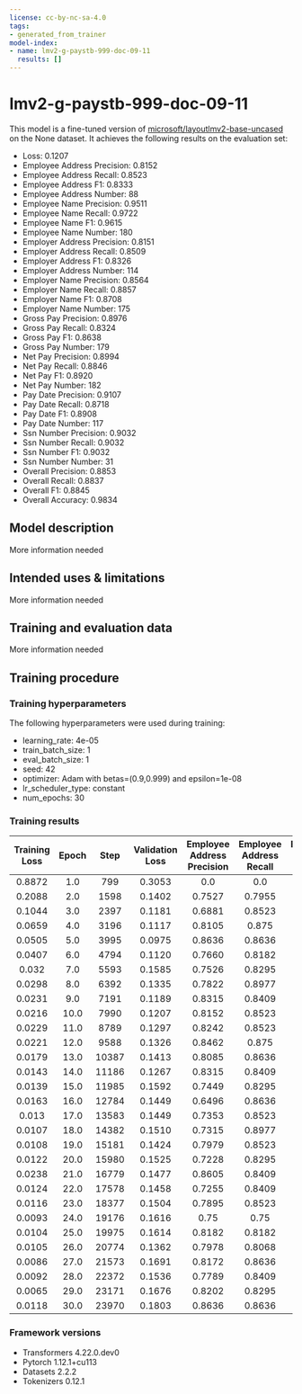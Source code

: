 ```yaml
---
license: cc-by-nc-sa-4.0
tags:
- generated_from_trainer
model-index:
- name: lmv2-g-paystb-999-doc-09-11
  results: []
---
```


<!-- This model card has been generated automatically according to the information the Trainer had access to. You
should probably proofread and complete it, then remove this comment. -->

# lmv2-g-paystb-999-doc-09-11

This model is a fine-tuned version of [microsoft/layoutlmv2-base-uncased](https://huggingface.co/microsoft/layoutlmv2-base-uncased) on the None dataset.
It achieves the following results on the evaluation set:
- Loss: 0.1207
- Employee Address Precision: 0.8152
- Employee Address Recall: 0.8523
- Employee Address F1: 0.8333
- Employee Address Number: 88
- Employee Name Precision: 0.9511
- Employee Name Recall: 0.9722
- Employee Name F1: 0.9615
- Employee Name Number: 180
- Employer Address Precision: 0.8151
- Employer Address Recall: 0.8509
- Employer Address F1: 0.8326
- Employer Address Number: 114
- Employer Name Precision: 0.8564
- Employer Name Recall: 0.8857
- Employer Name F1: 0.8708
- Employer Name Number: 175
- Gross Pay Precision: 0.8976
- Gross Pay Recall: 0.8324
- Gross Pay F1: 0.8638
- Gross Pay Number: 179
- Net Pay Precision: 0.8994
- Net Pay Recall: 0.8846
- Net Pay F1: 0.8920
- Net Pay Number: 182
- Pay Date Precision: 0.9107
- Pay Date Recall: 0.8718
- Pay Date F1: 0.8908
- Pay Date Number: 117
- Ssn Number Precision: 0.9032
- Ssn Number Recall: 0.9032
- Ssn Number F1: 0.9032
- Ssn Number Number: 31
- Overall Precision: 0.8853
- Overall Recall: 0.8837
- Overall F1: 0.8845
- Overall Accuracy: 0.9834

## Model description

More information needed

## Intended uses & limitations

More information needed

## Training and evaluation data

More information needed

## Training procedure

### Training hyperparameters

The following hyperparameters were used during training:
- learning_rate: 4e-05
- train_batch_size: 1
- eval_batch_size: 1
- seed: 42
- optimizer: Adam with betas=(0.9,0.999) and epsilon=1e-08
- lr_scheduler_type: constant
- num_epochs: 30

### Training results

| Training Loss | Epoch | Step  | Validation Loss | Employee Address Precision | Employee Address Recall | Employee Address F1 | Employee Address Number | Employee Name Precision | Employee Name Recall | Employee Name F1 | Employee Name Number | Employer Address Precision | Employer Address Recall | Employer Address F1 | Employer Address Number | Employer Name Precision | Employer Name Recall | Employer Name F1 | Employer Name Number | Gross Pay Precision | Gross Pay Recall | Gross Pay F1 | Gross Pay Number | Net Pay Precision | Net Pay Recall | Net Pay F1 | Net Pay Number | Pay Date Precision | Pay Date Recall | Pay Date F1 | Pay Date Number | Ssn Number Precision | Ssn Number Recall | Ssn Number F1 | Ssn Number Number | Overall Precision | Overall Recall | Overall F1 | Overall Accuracy |
|:-------------:|:-----:|:-----:|:---------------:|:--------------------------:|:-----------------------:|:-------------------:|:-----------------------:|:-----------------------:|:--------------------:|:----------------:|:--------------------:|:--------------------------:|:-----------------------:|:-------------------:|:-----------------------:|:-----------------------:|:--------------------:|:----------------:|:--------------------:|:-------------------:|:----------------:|:------------:|:----------------:|:-----------------:|:--------------:|:----------:|:--------------:|:------------------:|:---------------:|:-----------:|:---------------:|:--------------------:|:-----------------:|:-------------:|:-----------------:|:-----------------:|:--------------:|:----------:|:----------------:|
| 0.8872        | 1.0   | 799   | 0.3053          | 0.0                        | 0.0                     | 0.0                 | 88                      | 0.5146                  | 0.5889               | 0.5492           | 180                  | 0.4213                     | 0.7281                  | 0.5338              | 114                     | 0.6468                  | 0.7429               | 0.6915           | 175                  | 0.0                 | 0.0              | 0.0          | 179              | 0.4143            | 0.4780         | 0.4439     | 182            | 0.0                | 0.0             | 0.0         | 117             | 0.8148               | 0.7097            | 0.7586        | 31                | 0.5089            | 0.4015         | 0.4489     | 0.9454           |
| 0.2088        | 2.0   | 1598  | 0.1402          | 0.7527                     | 0.7955                  | 0.7735              | 88                      | 0.9270                  | 0.9167               | 0.9218           | 180                  | 0.7209                     | 0.8158                  | 0.7654              | 114                     | 0.7949                  | 0.8857               | 0.8378           | 175                  | 0.8425              | 0.6872           | 0.7569       | 179              | 0.8079            | 0.7857         | 0.7967     | 182            | 0.7068             | 0.8034          | 0.752       | 117             | 0.8889               | 0.7742            | 0.8276        | 31                | 0.8043            | 0.8133         | 0.8088     | 0.9769           |
| 0.1044        | 3.0   | 2397  | 0.1181          | 0.6881                     | 0.8523                  | 0.7614              | 88                      | 0.9227                  | 0.9278               | 0.9252           | 180                  | 0.7323                     | 0.8158                  | 0.7718              | 114                     | 0.8297                  | 0.8629               | 0.8459           | 175                  | 0.8402              | 0.7933           | 0.8161       | 179              | 0.8132            | 0.8132         | 0.8132     | 182            | 0.8509             | 0.8291          | 0.8398      | 117             | 0.8333               | 0.8065            | 0.8197        | 31                | 0.8208            | 0.8424         | 0.8315     | 0.9780           |
| 0.0659        | 4.0   | 3196  | 0.1117          | 0.8105                     | 0.875                   | 0.8415              | 88                      | 0.9101                  | 0.9556               | 0.9322           | 180                  | 0.784                      | 0.8596                  | 0.8201              | 114                     | 0.8032                  | 0.8629               | 0.8320           | 175                  | 0.8247              | 0.8939           | 0.8579       | 179              | 0.7885            | 0.9011         | 0.8410     | 182            | 0.8120             | 0.9231          | 0.864       | 117             | 0.8966               | 0.8387            | 0.8667        | 31                | 0.8234            | 0.8968         | 0.8586     | 0.9791           |
| 0.0505        | 5.0   | 3995  | 0.0975          | 0.8636                     | 0.8636                  | 0.8636              | 88                      | 0.9309                  | 0.9722               | 0.9511           | 180                  | 0.8115                     | 0.8684                  | 0.8390              | 114                     | 0.8516                  | 0.8857               | 0.8683           | 175                  | 0.8772              | 0.8380           | 0.8571       | 179              | 0.8914            | 0.8571         | 0.8739     | 182            | 0.8333             | 0.9402          | 0.8835      | 117             | 0.8929               | 0.8065            | 0.8475        | 31                | 0.8711            | 0.8874         | 0.8792     | 0.9826           |
| 0.0407        | 6.0   | 4794  | 0.1120          | 0.7660                     | 0.8182                  | 0.7912              | 88                      | 0.9301                  | 0.9611               | 0.9454           | 180                  | 0.7344                     | 0.8246                  | 0.7769              | 114                     | 0.8245                  | 0.8857               | 0.8540           | 175                  | 0.8352              | 0.8492           | 0.8421       | 179              | 0.8261            | 0.8352         | 0.8306     | 182            | 0.8333             | 0.9402          | 0.8835      | 117             | 0.8788               | 0.9355            | 0.9062        | 31                | 0.8314            | 0.8790         | 0.8545     | 0.9794           |
| 0.032         | 7.0   | 5593  | 0.1585          | 0.7526                     | 0.8295                  | 0.7892              | 88                      | 0.9454                  | 0.9611               | 0.9532           | 180                  | 0.8120                     | 0.8333                  | 0.8225              | 114                     | 0.8457                  | 0.8457               | 0.8457           | 175                  | 0.8084              | 0.7542           | 0.7803       | 179              | 0.8426            | 0.5            | 0.6276     | 182            | 0.8271             | 0.9402          | 0.8800      | 117             | 0.8710               | 0.8710            | 0.8710        | 31                | 0.8427            | 0.7992         | 0.8204     | 0.9774           |
| 0.0298        | 8.0   | 6392  | 0.1335          | 0.7822                     | 0.8977                  | 0.8360              | 88                      | 0.9344                  | 0.95                 | 0.9421           | 180                  | 0.68                       | 0.8947                  | 0.7727              | 114                     | 0.7536                  | 0.8914               | 0.8168           | 175                  | 0.8478              | 0.8715           | 0.8595       | 179              | 0.8876            | 0.8242         | 0.8547     | 182            | 0.8095             | 0.8718          | 0.8395      | 117             | 0.9                  | 0.8710            | 0.8852        | 31                | 0.82              | 0.8846         | 0.8511     | 0.9765           |
| 0.0231        | 9.0   | 7191  | 0.1189          | 0.8315                     | 0.8409                  | 0.8362              | 88                      | 0.9396                  | 0.95                 | 0.9448           | 180                  | 0.7672                     | 0.7807                  | 0.7739              | 114                     | 0.7989                  | 0.84                 | 0.8189           | 175                  | 0.8508              | 0.8603           | 0.8556       | 179              | 0.8659            | 0.8516         | 0.8587     | 182            | 0.9217             | 0.9060          | 0.9138      | 117             | 0.9                  | 0.8710            | 0.8852        | 31                | 0.8578            | 0.8659         | 0.8618     | 0.9814           |
| 0.0216        | 10.0  | 7990  | 0.1207          | 0.8152                     | 0.8523                  | 0.8333              | 88                      | 0.9511                  | 0.9722               | 0.9615           | 180                  | 0.8151                     | 0.8509                  | 0.8326              | 114                     | 0.8564                  | 0.8857               | 0.8708           | 175                  | 0.8976              | 0.8324           | 0.8638       | 179              | 0.8994            | 0.8846         | 0.8920     | 182            | 0.9107             | 0.8718          | 0.8908      | 117             | 0.9032               | 0.9032            | 0.9032        | 31                | 0.8853            | 0.8837         | 0.8845     | 0.9834           |
| 0.0229        | 11.0  | 8789  | 0.1297          | 0.8242                     | 0.8523                  | 0.8380              | 88                      | 0.9663                  | 0.9556               | 0.9609           | 180                  | 0.8197                     | 0.8772                  | 0.8475              | 114                     | 0.8772                  | 0.8571               | 0.8671           | 175                  | 0.8539              | 0.8492           | 0.8515       | 179              | 0.8817            | 0.8187         | 0.8490     | 182            | 0.9126             | 0.8034          | 0.8545      | 117             | 0.8056               | 0.9355            | 0.8657        | 31                | 0.8788            | 0.8640         | 0.8713     | 0.9816           |
| 0.0221        | 12.0  | 9588  | 0.1326          | 0.8462                     | 0.875                   | 0.8603              | 88                      | 0.9318                  | 0.9111               | 0.9213           | 180                  | 0.7338                     | 0.8947                  | 0.8063              | 114                     | 0.7487                  | 0.8514               | 0.7968           | 175                  | 0.8757              | 0.8659           | 0.8708       | 179              | 0.8871            | 0.9066         | 0.8967     | 182            | 0.8651             | 0.9316          | 0.8971      | 117             | 0.7436               | 0.9355            | 0.8286        | 31                | 0.8385            | 0.8912         | 0.8640     | 0.9810           |
| 0.0179        | 13.0  | 10387 | 0.1413          | 0.8085                     | 0.8636                  | 0.8352              | 88                      | 0.9553                  | 0.95                 | 0.9526           | 180                  | 0.8065                     | 0.8772                  | 0.8403              | 114                     | 0.8098                  | 0.8514               | 0.8301           | 175                  | 0.8659              | 0.8659           | 0.8659       | 179              | 0.8729            | 0.8681         | 0.8705     | 182            | 0.8934             | 0.9316          | 0.9121      | 117             | 0.9333               | 0.9032            | 0.9180        | 31                | 0.8655            | 0.8874         | 0.8763     | 0.9825           |
| 0.0143        | 14.0  | 11186 | 0.1267          | 0.8315                     | 0.8409                  | 0.8362              | 88                      | 0.9454                  | 0.9611               | 0.9532           | 180                  | 0.7372                     | 0.8860                  | 0.8048              | 114                     | 0.8054                  | 0.8514               | 0.8278           | 175                  | 0.8043              | 0.8268           | 0.8154       | 179              | 0.7861            | 0.8681         | 0.8251     | 182            | 0.8889             | 0.8889          | 0.8889      | 117             | 0.8571               | 0.9677            | 0.9091        | 31                | 0.8285            | 0.8790         | 0.8530     | 0.9810           |
| 0.0139        | 15.0  | 11985 | 0.1592          | 0.7449                     | 0.8295                  | 0.7849              | 88                      | 0.9355                  | 0.9667               | 0.9508           | 180                  | 0.8319                     | 0.8246                  | 0.8282              | 114                     | 0.8125                  | 0.8171               | 0.8148           | 175                  | 0.8708              | 0.8659           | 0.8683       | 179              | 0.8944            | 0.8846         | 0.8895     | 182            | 0.9027             | 0.8718          | 0.8870      | 117             | 0.8788               | 0.9355            | 0.9062        | 31                | 0.8644            | 0.8734         | 0.8689     | 0.9807           |
| 0.0163        | 16.0  | 12784 | 0.1449          | 0.6496                     | 0.8636                  | 0.7415              | 88                      | 0.8687                  | 0.9556               | 0.9101           | 180                  | 0.8448                     | 0.8596                  | 0.8522              | 114                     | 0.7935                  | 0.8343               | 0.8134           | 175                  | 0.8168              | 0.8715           | 0.8432       | 179              | 0.8557            | 0.9121         | 0.8830     | 182            | 0.8413             | 0.9060          | 0.8724      | 117             | 0.8788               | 0.9355            | 0.9062        | 31                | 0.8188            | 0.8902         | 0.8530     | 0.9792           |
| 0.013         | 17.0  | 13583 | 0.1449          | 0.7353                     | 0.8523                  | 0.7895              | 88                      | 0.9422                  | 0.9056               | 0.9235           | 180                  | 0.808                      | 0.8860                  | 0.8452              | 114                     | 0.8207                  | 0.8629               | 0.8412           | 175                  | 0.8531              | 0.8436           | 0.8483       | 179              | 0.9416            | 0.7967         | 0.8631     | 182            | 0.9304             | 0.9145          | 0.9224      | 117             | 0.8571               | 0.9677            | 0.9091        | 31                | 0.8667            | 0.8659         | 0.8663     | 0.9805           |
| 0.0107        | 18.0  | 14382 | 0.1510          | 0.7315                     | 0.8977                  | 0.8061              | 88                      | 0.9048                  | 0.95                 | 0.9268           | 180                  | 0.8                        | 0.8421                  | 0.8205              | 114                     | 0.8152                  | 0.8571               | 0.8357           | 175                  | 0.8844              | 0.8547           | 0.8693       | 179              | 0.8486            | 0.8626         | 0.8556     | 182            | 0.9076             | 0.9231          | 0.9153      | 117             | 0.8824               | 0.9677            | 0.9231        | 31                | 0.8489            | 0.8856         | 0.8669     | 0.9816           |
| 0.0108        | 19.0  | 15181 | 0.1424          | 0.7979                     | 0.8523                  | 0.8242              | 88                      | 0.8895                  | 0.9389               | 0.9135           | 180                  | 0.8333                     | 0.8772                  | 0.8547              | 114                     | 0.8075                  | 0.8629               | 0.8343           | 175                  | 0.8636              | 0.8492           | 0.8563       | 179              | 0.8596            | 0.8407         | 0.8500     | 182            | 0.9008             | 0.9316          | 0.9160      | 117             | 0.9032               | 0.9032            | 0.9032        | 31                | 0.8541            | 0.8790         | 0.8664     | 0.9829           |
| 0.0122        | 20.0  | 15980 | 0.1525          | 0.7228                     | 0.8295                  | 0.7725              | 88                      | 0.9185                  | 0.9389               | 0.9286           | 180                  | 0.792                      | 0.8684                  | 0.8285              | 114                     | 0.7513                  | 0.8114               | 0.7802           | 175                  | 0.8523              | 0.8380           | 0.8451       | 179              | 0.8870            | 0.8626         | 0.8747     | 182            | 0.8468             | 0.8974          | 0.8714      | 117             | 0.9655               | 0.9032            | 0.9333        | 31                | 0.8353            | 0.8659         | 0.8503     | 0.9813           |
| 0.0238        | 21.0  | 16779 | 0.1477          | 0.8605                     | 0.8409                  | 0.8506              | 88                      | 0.9441                  | 0.9389               | 0.9415           | 180                  | 0.8279                     | 0.8860                  | 0.8559              | 114                     | 0.8177                  | 0.8457               | 0.8315           | 175                  | 0.8523              | 0.8380           | 0.8451       | 179              | 0.9186            | 0.8681         | 0.8927     | 182            | 0.8417             | 0.8632          | 0.8523      | 117             | 0.8788               | 0.9355            | 0.9062        | 31                | 0.8700            | 0.8724         | 0.8712     | 0.9821           |
| 0.0124        | 22.0  | 17578 | 0.1458          | 0.7255                     | 0.8409                  | 0.7789              | 88                      | 0.9435                  | 0.9278               | 0.9356           | 180                  | 0.7786                     | 0.8947                  | 0.8327              | 114                     | 0.7968                  | 0.8514               | 0.8232           | 175                  | 0.8659              | 0.8659           | 0.8659       | 179              | 0.9029            | 0.8681         | 0.8852     | 182            | 0.8889             | 0.8889          | 0.8889      | 117             | 0.9032               | 0.9032            | 0.9032        | 31                | 0.8526            | 0.8790         | 0.8656     | 0.9819           |
| 0.0116        | 23.0  | 18377 | 0.1504          | 0.7895                     | 0.8523                  | 0.8197              | 88                      | 0.9399                  | 0.9556               | 0.9477           | 180                  | 0.8065                     | 0.8772                  | 0.8403              | 114                     | 0.7525                  | 0.8686               | 0.8064           | 175                  | 0.8655              | 0.8268           | 0.8457       | 179              | 0.8441            | 0.8626         | 0.8533     | 182            | 0.8                | 0.9231          | 0.8571      | 117             | 0.8333               | 0.9677            | 0.8955        | 31                | 0.8322            | 0.8837         | 0.8571     | 0.9803           |
| 0.0093        | 24.0  | 19176 | 0.1616          | 0.75                       | 0.75                    | 0.75                | 88                      | 0.8978                  | 0.9278               | 0.9126           | 180                  | 0.8393                     | 0.8246                  | 0.8319              | 114                     | 0.8261                  | 0.8686               | 0.8468           | 175                  | 0.8844              | 0.8547           | 0.8693       | 179              | 0.8757            | 0.8516         | 0.8635     | 182            | 0.8992             | 0.9145          | 0.9068      | 117             | 0.9062               | 0.9355            | 0.9206        | 31                | 0.8618            | 0.8659         | 0.8638     | 0.9804           |
| 0.0104        | 25.0  | 19975 | 0.1614          | 0.8182                     | 0.8182                  | 0.8182              | 88                      | 0.9101                  | 0.9556               | 0.9322           | 180                  | 0.8197                     | 0.8772                  | 0.8475              | 114                     | 0.8466                  | 0.8514               | 0.8490           | 175                  | 0.8475              | 0.8380           | 0.8427       | 179              | 0.8833            | 0.8736         | 0.8785     | 182            | 0.8548             | 0.9060          | 0.8797      | 117             | 0.8529               | 0.9355            | 0.8923        | 31                | 0.8596            | 0.8790         | 0.8692     | 0.9820           |
| 0.0105        | 26.0  | 20774 | 0.1362          | 0.7978                     | 0.8068                  | 0.8023              | 88                      | 0.9076                  | 0.9278               | 0.9176           | 180                  | 0.8534                     | 0.8684                  | 0.8609              | 114                     | 0.8541                  | 0.9029               | 0.8778           | 175                  | 0.8254              | 0.8715           | 0.8478       | 179              | 0.8852            | 0.8901         | 0.8877     | 182            | 0.9043             | 0.8889          | 0.8966      | 117             | 0.8485               | 0.9032            | 0.875         | 31                | 0.8638            | 0.8865         | 0.875      | 0.9822           |
| 0.0086        | 27.0  | 21573 | 0.1691          | 0.8172                     | 0.8636                  | 0.8398              | 88                      | 0.9385                  | 0.9333               | 0.9359           | 180                  | 0.7407                     | 0.8772                  | 0.8032              | 114                     | 0.7812                  | 0.8571               | 0.8174           | 175                  | 0.8539              | 0.8492           | 0.8515       | 179              | 0.875             | 0.8846         | 0.8798     | 182            | 0.9076             | 0.9231          | 0.9153      | 117             | 0.625                | 0.9677            | 0.7595        | 31                | 0.8378            | 0.8865         | 0.8614     | 0.9791           |
| 0.0092        | 28.0  | 22372 | 0.1536          | 0.7789                     | 0.8409                  | 0.8087              | 88                      | 0.9266                  | 0.9111               | 0.9188           | 180                  | 0.8487                     | 0.8860                  | 0.8670              | 114                     | 0.8588                  | 0.8686               | 0.8636           | 175                  | 0.8982              | 0.8380           | 0.8671       | 179              | 0.9               | 0.8901         | 0.8950     | 182            | 0.8783             | 0.8632          | 0.8707      | 117             | 0.9375               | 0.9677            | 0.9524        | 31                | 0.8795            | 0.8762         | 0.8778     | 0.9826           |
| 0.0065        | 29.0  | 23171 | 0.1676          | 0.8202                     | 0.8295                  | 0.8249              | 88                      | 0.9444                  | 0.9444               | 0.9444           | 180                  | 0.7951                     | 0.8509                  | 0.8220              | 114                     | 0.7685                  | 0.8914               | 0.8254           | 175                  | 0.9060              | 0.7542           | 0.8232       | 179              | 0.9153            | 0.8901         | 0.9025     | 182            | 0.9                | 0.8462          | 0.8722      | 117             | 0.9091               | 0.9677            | 0.9375        | 31                | 0.8674            | 0.8649         | 0.8661     | 0.9812           |
| 0.0118        | 30.0  | 23970 | 0.1803          | 0.8636                     | 0.8636                  | 0.8636              | 88                      | 0.9293                  | 0.95                 | 0.9396           | 180                  | 0.6690                     | 0.8509                  | 0.7490              | 114                     | 0.8261                  | 0.8686               | 0.8468           | 175                  | 0.8                 | 0.8715           | 0.8342       | 179              | 0.8421            | 0.8791         | 0.8602     | 182            | 0.8780             | 0.9231          | 0.9         | 117             | 0.8788               | 0.9355            | 0.9062        | 31                | 0.8310            | 0.8902         | 0.8596     | 0.9783           |


### Framework versions

- Transformers 4.22.0.dev0
- Pytorch 1.12.1+cu113
- Datasets 2.2.2
- Tokenizers 0.12.1

